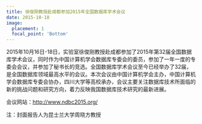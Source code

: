 ```yaml
---
title: 徐俊刚教授赴成都参加2015年全国数据库学术会议
date: 2015-10-18
image:
  placement: 1
  focal_point: 'Bottom'
---
```


2015年10月16日-18日，实验室徐俊刚教授赴成都参加了2015年第32届全国数据库学术会议，同时作为中国计算机学会数据库专委会的委员，参加了一年一度的专委会会议，并参加了秘书长的竞选。全国数据库学术会议至今已经举办了32届，是全国数据库领域最高水平的会议。本次会议由中国计算机学会主办，中国计算机学会数据库专委会协办，四川大学等高校承办，会议主要关注数据库技术所面临的新的挑战问题和研究方向，着力反映我国数据库技术研究的最新进展。

会议网站：http://www.ndbc2015.org/

注：封面报告人为昆士兰大学周晓方教授